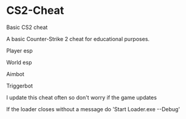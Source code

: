 # CS2-Cheat
Basic CS2 cheat

A basic Counter-Strike 2 cheat for educational purposes.

Player esp

World esp

Aimbot

Triggerbot

I update this cheat often so don't worry if the game updates

If the loader closes without a message do 'Start Loader.exe --Debug'
